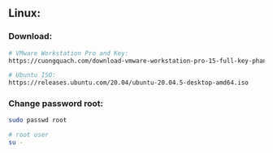 ## Linux:

### Download:
```bash
# VMware Workstation Pro and Key:
https://cuongquach.com/download-vmware-workstation-pro-15-full-key-phan-mem-ao-hoa-manh-me.html

# Ubuntu ISO:
https://releases.ubuntu.com/20.04/ubuntu-20.04.5-desktop-amd64.iso
```

### Change password root:
```bash
sudo passwd root

# root user
su -
```
